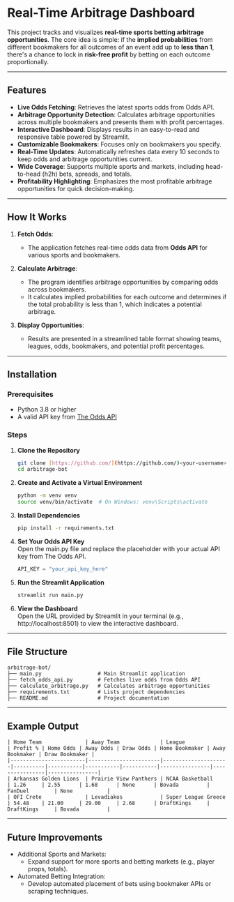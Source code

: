 # Real-Time Arbitrage Dashboard

This project tracks and visualizes **real-time sports betting arbitrage opportunities**. The core idea is simple: if the **implied probabilities** from different bookmakers for all outcomes of an event add up to **less than 1**, there's a chance to lock in **risk-free profit** by betting on each outcome proportionally. 

---

## Features

- **Live Odds Fetching**: Retrieves the latest sports odds from Odds API.
- **Arbitrage Opportunity Detection**: Calculates arbitrage opportunities across multiple bookmakers and presents them with profit percentages.
- **Interactive Dashboard**: Displays results in an easy-to-read and responsive table powered by Streamlit.
- **Customizable Bookmakers**: Focuses only on bookmakers you specify.
- **Real-Time Updates**: Automatically refreshes data every 10 seconds to keep odds and arbitrage opportunities current.
- **Wide Coverage**: Supports multiple sports and markets, including head-to-head (h2h) bets, spreads, and totals.
- **Profitability Highlighting**: Emphasizes the most profitable arbitrage opportunities for quick decision-making.

---

## How It Works

1. **Fetch Odds**:
   - The application fetches real-time odds data from **Odds API** for various sports and bookmakers.
   
2. **Calculate Arbitrage**:
   - The program identifies arbitrage opportunities by comparing odds across bookmakers.
   - It calculates implied probabilities for each outcome and determines if the total probability is less than 1, which indicates a potential arbitrage.

3. **Display Opportunities**:
   - Results are presented in a streamlined table format showing teams, leagues, odds, bookmakers, and potential profit percentages.

---

## Installation

### Prerequisites

- Python 3.8 or higher
- A valid API key from [The Odds API](https://the-odds-api.com/)

### Steps

1. **Clone the Repository**
   ```bash
   git clone [https://github.com/](https://github.com/)<your-username>/arbitrage-bot.git
   cd arbitrage-bot
   
2. **Create and Activate a Virtual Environment**
   ```bash
   python -m venv venv 
   source venv/bin/activate  # On Windows: venv\Scripts\activate

3. **Install Dependencies**
   ```bash
   pip install -r requirements.txt
   
4. **Set Your Odds API Key** <br> Open the main.py file and replace the placeholder with your actual API key from The Odds API.
   ```python
   API_KEY = "your_api_key_here"
   
5. **Run the Streamlit Application**
   ```bash
   streamlit run main.py
   
6. **View the Dashboard** <br> Open the URL provided by Streamlit in your terminal (e.g., http://localhost:8501) to view the interactive dashboard.

---

## File Structure
```plaintext
arbitrage-bot/
├── main.py                  # Main Streamlit application
├── fetch_odds_api.py        # Fetches live odds from Odds API
├── calculate_arbitrage.py   # Calculates arbitrage opportunities
├── requirements.txt         # Lists project dependencies
├── README.md                # Project documentation 
```

---

## Example Output
```plaintext
| Home Team              | Away Team             | League              | Profit % | Home Odds | Away Odds | Draw Odds | Home Bookmaker | Away Bookmaker | Draw Bookmaker |
|------------------------|-----------------------|---------------------|----------|-----------|-----------|-----------|----------------|----------------|----------------|
| Arkansas Golden Lions  | Prairie View Panthers | NCAA Basketball     | 1.26     | 2.55      | 1.68      | None      | Bovada         | FanDuel        | None           |
| OFI Crete              | Levadiakos            | Super League Greece | 54.48    | 21.00     | 29.00     | 2.68      | DraftKings     | DraftKings     | Bovada         |
```

---

## Future Improvements
- Additional Sports and Markets:
  - Expand support for more sports and betting markets (e.g., player props, totals). 
- Automated Betting Integration:
  - Develop automated placement of bets using bookmaker APIs or scraping techniques.